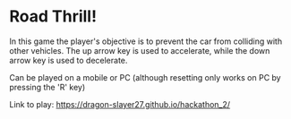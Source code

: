 # Road Thrill! 

In this game the player's objective is to prevent the car from colliding with other vehicles.
The up arrow key is used to accelerate, while the down arrow key is used to decelerate.

Can be played on a mobile or PC (although resetting only works on PC by pressing the 'R' key) 

Link to play: https://dragon-slayer27.github.io/hackathon_2/
